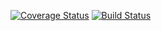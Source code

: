 [![Coverage Status](https://coveralls.io/repos/github/oipwg/oipmw/badge.png?branch=master)](https://coveralls.io/github/oipwg/oipmw?branch=master)
[![Build Status](https://travis-ci.org/oipwg/oipmw.png?branch=master)](https://travis-ci.org/oipwg/oipmw)